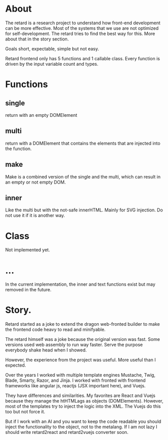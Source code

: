# About

The retard is a research project to understand how front-end development can be more effective. Most of the systems that we use are not optimized for self-development. The retard tries to find the best way for this. More about that in the story section.


Goals short, expectable, simple but not easy.


Retard frontend only has 5 functions and 1 callable class.  Every function is driven by the input variable count and types. 


# Functions

## single 

return with an empty DOMElement

## multi

return with a DOMElement that contains the elements that are injected into the function. 

## make

Make is a combined version of the single and the multi, which can result in an empty or not empty DOM.

## inner

Like the multi but with the not-safe innerHTML. Mainly for SVG injection. Do not use it if it is another way.

 

# Class
 Not implemented yet.

# ...

 In the current implementation, the inner and text functions exist but may removed in the future.



# Story.

 Retard started as a joke to extend the dragon web-fronted builder to make the frontend code heavy to read and minifyable.

 The retard himself was a joke because the original version was fast. Some versions used web assembly to run way faster. Serve the purpose everybody shake head when I showed. 

 However, the experience from the project was useful. More useful than I expected. 

 Over the years I worked with multiple template engines Mustache, Twig, Blade, Smarty, Razor, and Jinja. I worked with fronted with frontend frameworks like angular js, reactjs (JSX important here), and Vuejs. 

 They have differences and similarities. My favorites are React and Vuejs because they manage the htHTMLags as objects (DOMElements). However, most of the templates try to inject the logic into the XML. The Vuejs do this too but not force it. 

 But if I work with an AI and you want to keep the code readable you should inject the functionality to the object, not to the metalang. If I am not lazy I should write retard2react and retard2vuejs converter soon. 
